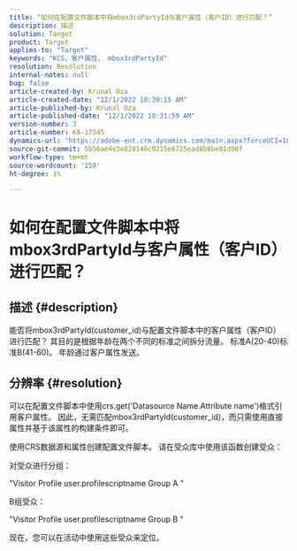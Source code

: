 ```yaml
---
title: “如何在配置文件脚本中将mbox3rdPartyId与客户属性（客户ID）进行匹配？”
description: 描述
solution: Target
product: Target
applies-to: "Target"
keywords: "KCS，客户属性， mbox3rdPartyId"
resolution: Resolution
internal-notes: null
bug: false
article-created-by: Krunal Oza
article-created-date: "12/1/2022 10:30:15 AM"
article-published-by: Krunal Oza
article-published-date: "12/1/2022 10:31:59 AM"
version-number: 3
article-number: KA-17345
dynamics-url: "https://adobe-ent.crm.dynamics.com/main.aspx?forceUCI=1&pagetype=entityrecord&etn=knowledgearticle&id=b716a81f-6371-ed11-9561-6045bd006a22"
source-git-commit: 5b56ae4e3e828146c0215e6725ead8b8be01d00f
workflow-type: tm+mt
source-wordcount: '159'
ht-degree: 1%

---
```


# 如何在配置文件脚本中将mbox3rdPartyId与客户属性（客户ID）进行匹配？

## 描述 {#description}

能否将mbox3rdPartyId(customer_id)与配置文件脚本中的客户属性（客户ID）进行匹配？ 其目的是根据年龄在两个不同的标准之间拆分流量。 标准A(20-40)标准B(41-60)。 年龄通过客户属性发送。

## 分辨率 {#resolution}


可以在配置文件脚本中使用crs.get(&#39;Datasource Name.Attribute name&#39;)格式引用客户属性。 因此，无需匹配mbox3rdPartyId(customer_id)，而只需使用直接属性并基于该属性的构建条件即可。

使用CRS数据源和属性创建配置文件脚本。 请在受众库中使用该函数创建受众：

对受众进行分组：

&quot;Visitor Profile user.profilescriptname Group A &quot;

B组受众：

&quot;Visitor Profile user.profilescriptname Group B &quot;

现在，您可以在活动中使用这些受众来定位。
